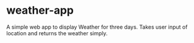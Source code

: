 # weather-app
A simple web app to display Weather for three days. Takes user input of location and returns the weather simply.
